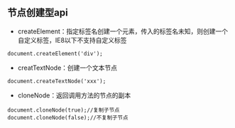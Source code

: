 ## 节点创建型api

* createElement：指定标签名创建一个元素，传入的标签名未知，则创建一个自定义标签，IE8以下不支持自定义标签

```
document.createElement('div');
```

* creatTextNode：创建一个文本节点

```
document.createTextNode('xxx');
```

* cloneNode：返回调用方法的节点的副本

```
document.cloneNode(true);//复制子节点
document.cloneNode(false);//不复制子节点
```



